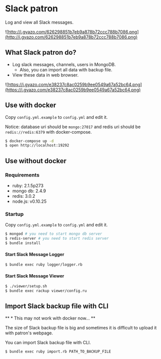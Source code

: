 # Slack patron

Log and view all Slack messages.

![http://i.gyazo.com/626298851b7eb9a878b72ccc788b7086.png](http://i.gyazo.com/626298851b7eb9a878b72ccc788b7086.png)

## What Slack patron do?

- Log slack messages, channels, users in MongoDB.
  - Also, you can import all data with backup file.
- View these data in web browser.

![https://i.gyazo.com/e38237c8ac0259b9ee0549a67a52bc64.png](https://i.gyazo.com/e38237c8ac0259b9ee0549a67a52bc64.png)

## Use with docker

Copy `config.yml.example` to `config.yml` and edit it.

Notice: database uri should be `mongo:27017` and redis uri should be `redis://redis:6379` with docker-compose.

```sh
$ docker-compose up -d
$ open http://localhost:19292
```

## Use without docker

### Requirements

- ruby: 2.1.5p273
- mongo db: 2.4.9
- redis: 3.0.2
- node.js: v0.10.25

### Startup

Copy `config.yml.example` to `config.yml` and edit it.

```sh
$ mongod # you need to start mongo db server
$ redis-server # you need to start redis server
$ bundle install
```

#### Start Slack Message Logger

```sh
$ bundle exec ruby logger/logger.rb
```

#### Start Slack Message Viewer

```sh
$ ./viewer/setup.sh
$ bundle exec rackup viewer/config.ru
```

## Import Slack backup file with CLI

** * This may not work with docker now... **

The size of Slack backup file is big and sometimes it is difficult to upload it with patron's webpage.

You can import Slack backup file with CLI.

```sh
$ bundle exec ruby import.rb PATH_TO_BACKUP_FILE
```
